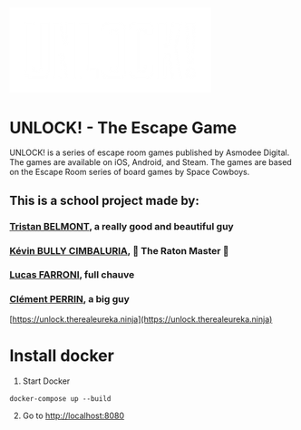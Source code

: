 ![logo UNLOCK!](./public/data/assets/UNLOCK.webp)
---
# UNLOCK! - The Escape Game

UNLOCK! is a series of escape room games published by Asmodee Digital. The games are available on iOS, Android, and Steam. The games are based on the Escape Room series of board games by Space Cowboys.  

## This is a school project made by:

### [Tristan BELMONT](https://github.com/MaegIins), a really good and beautiful guy
### [Kévin BULLY CIMBALURIA](https://github.com/TheRealEureka), 🦝 The Raton Master 🦝
### [Lucas FARRONI](https://github.com/lucasfarroni), full chauve
### [Clément PERRIN](https://github.com/Alfiov), a big guy

[https://unlock.therealeureka.ninja](https://unlock.therealeureka.ninja)

# Install docker

1. Start Docker

```
docker-compose up --build
```

2. Go to [http://localhost:8080](http://localhost:8080)



